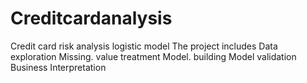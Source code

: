 # Creditcardanalysis
Credit card risk analysis logistic model The project includes  Data exploration Missing. value treatment Model. building Model validation Business Interpretation
